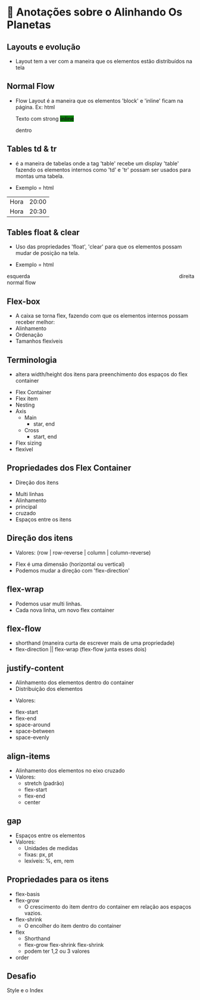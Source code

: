 # 🍄 Anotações sobre o Alinhando Os Planetas

## Layouts e evolução

-   Layout tem a ver com a maneira que os elementos estão distribuídos na tela

## Normal Flow

-   Flow Layout é a maneira que os elementos 'block' e 'inline' ficam na página. Ex:
    html <p>Texto com strong <strong style="background: green">inline</strong></p> dentro </p>

## Tables td & tr

-   é a maneira de tabelas onde a tag 'table' recebe um display 'table' fazendo os elementos internos como 'td' e 'tr' possam ser usados para montas uma tabela.

*   Exemplo =
html
<table>
  <tr>
    <td>Hora</td>
    <td>20:00</td>
    </tr>
  <tr>
    <td>Hora</td>
    <td>20:30</td>
  </tr>
</table>

## Tables float & clear

-   Uso das propriedades 'float', 'clear' para que os elementos possam mudar de posição na tela.

*   Exemplo =
html
<div style="float: left;">esquerda</div>
<div style="float: right;">direita</div>
<div style="clear: both;">normal flow</div>

## Flex-box

-   A caixa se torna flex, fazendo com que os elementos internos possam receber melhor:
-   Alinhamento
-   Ordenação
-   Tamanhos flexíveis

## Terminologia

-   altera width/height dos itens para preenchimento dos espaços do flex container

*   Flex Container
*   Flex item
*   Nesting
*   Axis
    -   Main
        -   star, end
    -   Cross
        -   start, end
*   Flex sizing
*   flexível

## Propriedades dos Flex Container

-   Direção dos itens

*   Multi linhas
*   Alinhamento
*   principal
*   cruzado
*   Espaços entre os itens

## Direção dos itens

-   Valores: (row | row-reverse | column | column-reverse)

*   Flex é uma dimensão (horizontal ou vertical)
*   Podemos mudar a direção com 'flex-direction'

## flex-wrap

-   Podemos usar multi linhas.
-   Cada nova linha, um novo flex container

## flex-flow

-   shorthand (maneira curta de escrever mais de uma propriedade)
-   flex-direction || flex-wrap (flex-flow junta esses dois)

## justify-content

-   Alinhamento dos elementos dentro do container
-   Distribuição dos elementos

*   Valores:

-   flex-start
-   flex-end
-   space-around
-   space-between
-   space-evenly

## align-items

-   Alinhamento dos elementos no eixo cruzado
-   Valores:
    -   stretch (padrão)
    -   flex-start
    -   flex-end
    -   center

## gap

-   Espaços entre os elementos
-   Valores:
    -   Unidades de medidas
    -   fixas: px, pt
    -   lexíveis: %, em, rem

## Propriedades para os itens

-   flex-basis
-   flex-grow
    -   O crescimento do item dentro do container em relação aos espaços vazios.
-   flex-shrink
    -   O encolher do item dentro do container
-   flex
    -   Shorthand
    -   flex-grow flex-shrink flex-shrink
    -   podem ter 1,2 ou 3 valores
-   order

## Desafio

Style e o Index
